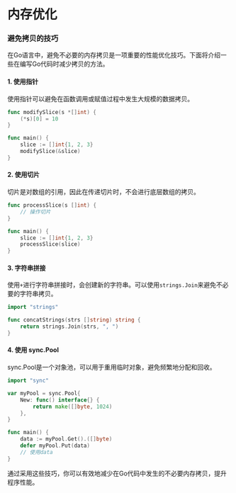 # 内存优化

### 避免拷贝的技巧

在Go语言中，避免不必要的内存拷贝是一项重要的性能优化技巧。下面将介绍一些在编写Go代码时减少拷贝的方法。

#### 1. 使用指针

使用指针可以避免在函数调用或赋值过程中发生大规模的数据拷贝。

```go
func modifySlice(s *[]int) {
	(*s)[0] = 10
}

func main() {
	slice := []int{1, 2, 3}
	modifySlice(&slice)
}
```

#### 2. 使用切片

切片是对数组的引用，因此在传递切片时，不会进行底层数组的拷贝。

```go
func processSlice(s []int) {
	// 操作切片
}

func main() {
	slice := []int{1, 2, 3}
	processSlice(slice)
}
```

#### 3. 字符串拼接

使用`+`进行字符串拼接时，会创建新的字符串。可以使用`strings.Join`来避免不必要的字符串拷贝。

```go
import "strings"

func concatStrings(strs []string) string {
	return strings.Join(strs, ", ")
}
```

#### 4. 使用 sync.Pool

sync.Pool是一个对象池，可以用于重用临时对象，避免频繁地分配和回收。

```go
import "sync"

var myPool = sync.Pool{
	New: func() interface{} {
		return make([]byte, 1024)
	},
}

func main() {
	data := myPool.Get().([]byte)
	defer myPool.Put(data)
	// 使用data
}
```

通过采用这些技巧，你可以有效地减少在Go代码中发生的不必要内存拷贝，提升程序性能。